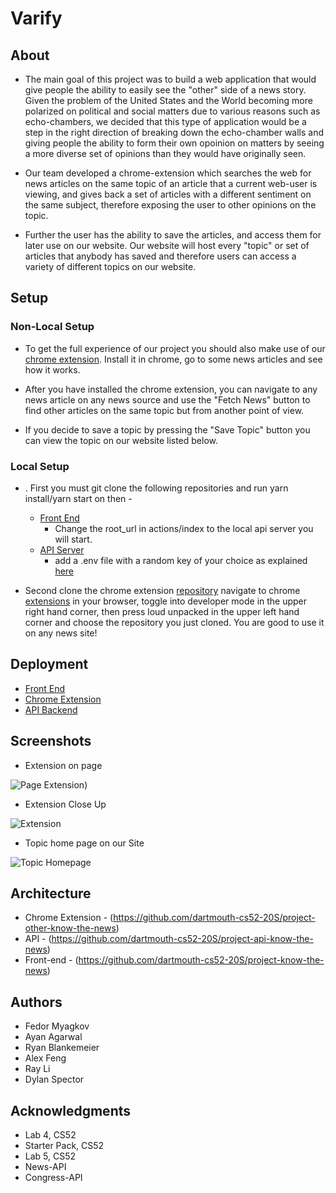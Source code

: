# Varify

## About

* The main goal of this project was to build a web application that would give people the ability to easily see the "other" side of a news story. Given the problem of the United States and the World becoming more polarized on political and social matters due to various reasons such as echo-chambers, we decided that this type of application would be a step in the right direction of breaking down the echo-chamber walls and giving people the ability to form their own opoinion on matters by seeing a more diverse set of opinions than they would have originally seen.


* Our team developed a chrome-extension which searches the web for news articles on the same topic of an article that a current web-user is viewing, and gives back a set of articles with a different sentiment on the same subject, therefore exposing the user to other opinions on the topic.


* Further the user has the ability to save the articles, and access them for later use on our website. Our website will host every "topic" or set of articles that anybody has saved and therefore users can access a variety of different topics on our website.

## Setup

### Non-Local Setup

* To get the full experience of our project you should also make use of our [chrome extension](https://chrome.google.com/webstore/detail/denggifplbggoleagckomiilhcoeofka/publish-accepted?authuser=0&hl=en). Install it in chrome, go to some news articles and see how it works.

* After you have installed the chrome extension, you can navigate to any news article on any news source and use the "Fetch News" button to find other articles on the same topic but from another point of view.

* If you decide to save a topic by pressing the "Save Topic" button you can view the topic on our website listed below.

### Local Setup

* . First you must git clone the following repositories and run yarn install/yarn start on then -
  - [Front End](https://github.com/dartmouth-cs52-20S/project-know-the-news)
    - Change the root_url in actions/index to the local api server you will start. 
  - [API Server](https://github.com/dartmouth-cs52-20S/project-api-know-the-news)
    - add a .env file with a random key of your choice as explained [here](http://cs52.me/assignments/lab/redux-platform+auth/#secret-key)

* Second clone the chrome extension [repository](https://github.com/dartmouth-cs52-20S/project-other-know-the-news) navigate to chrome [extensions](chrome://extensions/) in your browser, toggle into developer mode in the upper right hand corner, then press loud unpacked in the upper left hand corner and choose the repository you just cloned. You are good to use it on any news site!

## Deployment

* [Front End](http://knowthenews.surge.sh/)
* [Chrome Extension](https://chrome.google.com/webstore/detail/denggifplbggoleagckomiilhcoeofka/publish-accepted?authuser=0&hl=en)
* [API Backend](https://know-the-news.herokuapp.com/) 

## Screenshots 

* Extension on page

![Page Extension](https://i.imgur.com/qxSEbWA.jpg))

* Extension Close Up

![Extension](https://i.imgur.com/QFNwTHc.png)

* Topic home page on our Site

![Topic Homepage](https://i.imgur.com/caA3JjX.png)

## Architecture

* Chrome Extension - (https://github.com/dartmouth-cs52-20S/project-other-know-the-news)
* API - (https://github.com/dartmouth-cs52-20S/project-api-know-the-news)
* Front-end - (https://github.com/dartmouth-cs52-20S/project-know-the-news)

## Authors

* Fedor Myagkov
* Ayan Agarwal
* Ryan Blankemeier
* Alex Feng
* Ray Li
* Dylan Spector

## Acknowledgments
* Lab 4, CS52
* Starter Pack, CS52
* Lab 5, CS52
* News-API
* Congress-API
